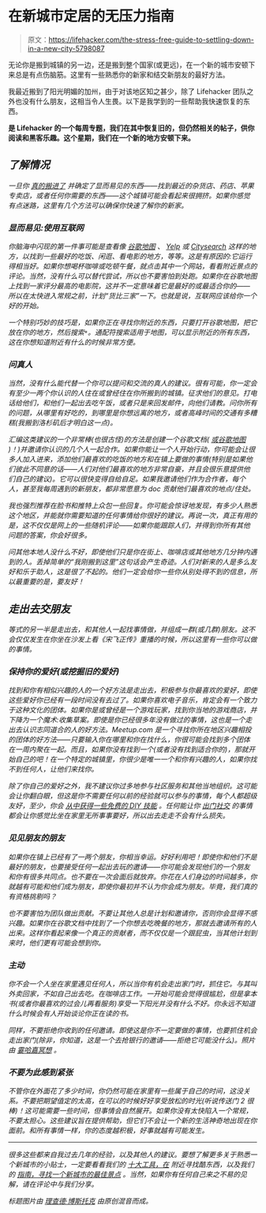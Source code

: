 # 在新城市定居的无压力指南

> 原文：<https://lifehacker.com/the-stress-free-guide-to-settling-down-in-a-new-city-5798087>

无论你是搬到城镇的另一边，还是搬到整个国家(或更远)，在一个新的城市安顿下来总是有点伤脑筋。这里有一些熟悉你的新家和结交新朋友的最好方法。



我最近搬到了阳光明媚的加州，由于对该地区知之甚少，除了 Lifehacker 团队之外也没有什么朋友，这相当令人生畏。以下是我学到的一些帮助我快速恢复的东西。

[](http://lifehacker.com/tag/blast-from-the-past)**是 Lifehacker 的一个每周专题，我们在其中恢复旧的，但仍然相关的帖子，供你阅读和黑客乐趣。这个星期，我们在一个新的地方安顿下来。**

## *了解情况*

*一旦你 [真的搬进了](https://lifehacker.com/seven-things-i-learned-after-moving-across-the-country-1221354282) 并确定了显而易见的东西——找到最近的杂货店、药店、苹果专卖店，或者任何你需要的东西——这个城镇可能会看起来很拥挤。如果你感觉有点迷路，这里有几个方法可以确保你快速了解你的新家。*

### *显而易见:使用互联网*

*你脑海中闪现的第一件事可能是查看像 [谷歌地图](http://maps.google.com/) 、 [Yelp](http://www.yelp.com) 或 [Citysearch](http://citysearch.com) 这样的地方，以找到一些最好的吃饭、闲逛、看电影的地方，等等。这是有原因的:它运行得相当好。如果你想喝杯咖啡或吃顿午餐，就点击其中一个网站，看看附近景点的评论。当然，没有什么可以替代尝试，所以也不要害怕到处跑。如果你在谷歌地图上找到一家评分最高的电影院，这并不一定意味着它是最好的或最适合你的——所以在太快进入常规之前，计划“货比三家”一下。也就是说，互联网应该给你一个好的开始。* 

*一个特别巧妙的技巧是，如果你正在寻找你附近的东西，只要打开谷歌地图，把它放在你的地方，然后搜索`*`。通配符搜索适用于地图，可以显示附近的所有东西，这在你想知道附近有什么的时候非常方便。*

### *问真人*

*当然，没有什么能代替一个你可以提问和交流的真人的建议。很有可能，你一定会有至少一两个你认识的人住在或曾经住在你所搬到的城镇。征求他们的意见。打电话给他们，和他们一起出去吃午饭，或者只是来回发邮件，向他们请教。问你所有的问题，从哪里有好吃的，到哪里是你想远离的地方，或者高峰时间的交通有多糟糕(我搬到洛杉矶后才明白这一点)。* 

*汇编这类建议的一个非常棒(也很古怪)的方法是创建一个谷歌文档( [或谷歌地图](https://lifehacker.com/never-argue-about-where-to-eat-again-create-your-own-c-5893764) )！)并邀请你认识的几个人一起合作。如果你能让一个人开始行动，你可能会让很多人加入进来，添加他们最喜欢的吃饭的地方和在镇上要做的事情(特别是如果他们彼此不同意的话——人们对他们最喜欢的地方非常自豪，并且会很乐意提供他们自己的建议)。它可以很快变得自给自足。如果我邀请他们作为合作者，每个人，甚至我每周遇到的新朋友，都非常愿意为 doc 贡献他们最喜欢的地点/住处。*

*我也强烈推荐在脸书和推特上众包一些回复。你可能会惊讶地发现，有多少人熟悉这个地区，并能就你需要知道的任何事情给你很好的建议。再说一次，真正有用的是，这不仅仅是网上的一些随机评论——如果你能跟踪人们，并得到你所有其他问题的答案，你会好很多。*

*问其他本地人没什么不好，即使他们只是你在街上、咖啡店或其他地方几分钟内遇到的人。丢掉简单的“我刚搬到这里”这句话会产生奇迹。人们对新来的人是多么友好和乐于助人，这是很了不起的。他们一定会给你一些你从别处得不到的信息，所以最重要的是，要友好！*

## *走出去交朋友*

*等式的另一半是走出去，和其他人一起找事情做，并组成一群(或几群)朋友。这不会仅仅发生在你坐在沙发上看《宋飞正传》重播的时候，所以这里有一些你可以做的事情。*

### *保持你的爱好(或挖掘旧的爱好)*

*找到和你有相似兴趣的人的一个好方法是走出去，积极参与你最喜欢的爱好，即使这些爱好你已经有一段时间没有去过了。如果你喜欢电子音乐，肯定会有一个致力于这种文化的团体。如果你是或曾经是一个游戏玩家，找到你当地的游戏商店，并下降为一个魔术:收集草案。即使是你已经很多年没有做过的事情，这也是一个走出去认识志同道合的人的好方法。Meetup.com 是一个寻找你所在地区兴趣相投的团体的好方法——只要输入你在哪里和你在找什么，你很可能会找到多个团体在一周内聚在一起。而且，如果你没有找到一个(或者没有找到适合你的)，那就开始自己的吧！在一个特定的城镇里，你很少是唯一一个和你有兴趣的人，如果你找不到任何人，让他们来找你。*

*除了你自己的爱好之外，我不建议你过多地参与社区服务和其他当地组织。这可能会让你翻白眼，但这是你不需要任何以前的经验就可以参与的事情，每个人都超级友好，至少，你会 [从中获得一些免费的 DIY 技能](http://lifehacker.com/get-free-home-repair-lessons-by-volunteering-5668750) 。任何能让你 [出门社交](https://lifehacker.com/why-its-so-hard-to-make-friends-after-college-and-wha-488975744) 的事情都会让你感觉比坐在家里无所事事要好，所以出去走走不会有什么损失。*

### *见见朋友的朋友*

*如果你在镇上已经有了一两个朋友，你相当幸运。好好利用吧！即使你和他们不是最好的朋友，也要接受任何一起出去玩的邀请——你可能会发现他们的一个朋友和你有很多共同点。也不要在一次会面后就放弃。你花在人们身边的时间越多，你就越有可能和他们成为朋友，即使你最初并不认为你会成为朋友。毕竟，我们真的有资格挑剔吗？*

*也不要害怕为团队做出贡献。不要让其他人总是计划和邀请你，否则你会显得不感兴趣。如果你在谷歌文档中找到了一个你想去吃晚餐的地方，那就去邀请所有的人出来。这样你看起来像一个真正的贡献者，而不仅仅是一个跟屁虫，当其他计划到来时，他们更有可能会想到你。*

### *主动*

*你不会一个人坐在家里遇见任何人，所以当你有机会走出家门时，抓住它。与其叫外卖回家，不如自己出去吃。在咖啡店工作。一开始可能会觉得很尴尬，但是拿本书(或者你最喜欢的过会儿再看服务)享受一下阳光并没有什么不好。你永远不知道什么时候会有人开始谈论你正在读的书。*

*同样，不要拒绝你收到的任何邀请。即使这是你不一定要做的事情，也要抓住机会走出家门(除非，你知道，这是一个去抢银行的邀请——拒绝它可能没什么)。*照片由* [*霎哈嘉冥想*](http://www.flickr.com/photos/sahajameditation/4625408407/) 。*

### *不要为此感到紧张*

*不管你在外面花了多少时间，你仍然可能在家里有一些属于自己的时间，这没关系。不要把期望值定的太高，在可以的时候好好享受放松的时光(听说传送门 2 很棒)！这可能需要一些时间，但事情会自然展开。如果你没有太快陷入一个常规，不要太担心。这些建议旨在提供帮助，但它们不会让一个新的生活神奇地出现在你面前。和所有事情一样，你的态度越积极，好事就越有可能发生。*

* * *

*很多这些都来自我过去几年的经验，以及其他人的建议。要想了解更多关于熟悉一个新城市的小贴士，一定要看看我们的 [十大工具，在](https://lifehacker.com/top-10-tools-for-finding-cool-stuff-nearby-5465334) 附近寻找酷东西，以及我们的 [指南，寻找一个新城市的最佳景点](http://lifehacker.com/find-the-best-spots-in-new-cities-with-these-tools-5448978) 。当然，如果你有任何自己来之不易的见解，请在评论中与我们分享。*

**标题图片由* [*理查德·博斯托克*](http://www.flickr.com/photos/16968022@N03/4486130405/) *由原创混音而成。**